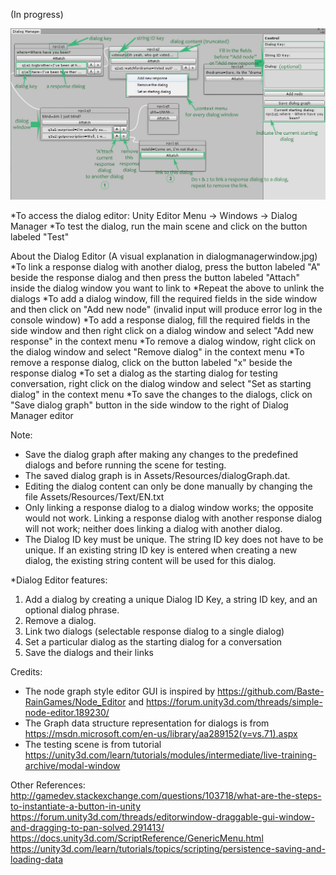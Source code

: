 ﻿(In progress)

![Current preview](dialogmanagerwindow.jpg)

*To access the dialog editor: Unity Editor Menu -> Windows -> Dialog Manager
*To test the dialog, run the main scene and click on the button labeled "Test"

About the Dialog Editor
(A visual explanation in dialogmanagerwindow.jpg)
*To link a response dialog with another dialog, press the button labeled "A" beside the response dialog and then press the button labeled "Attach" inside the dialog window you want to link to
*Repeat the above to unlink the dialogs
*To add a dialog window, fill the required fields in the side window and then click on "Add new node" (invalid input will produce error log in the console window)
*To add a response dialog, fill the required fields in the side window and then right click on a dialog window and select "Add new response" in the context menu
*To remove a dialog window, right click on the dialog window and select "Remove dialog" in the context menu
*To remove a response dialog, click on the button labeled "x" beside the response dialog
*To set a dialog as the starting dialog for testing conversation, right click on the dialog window and select "Set as starting dialog" in the context menu
*To save the changes to the dialogs, click on "Save dialog graph" button in the side window to the right of Dialog Manager editor

Note: 
- Save the dialog graph after making any changes to the predefined dialogs and before running the scene for testing.
- The saved dialog graph is  in Assets/Resources/dialogGraph.dat.
- Editing the dialog content can only be done manually by changing the file  Assets/Resources/Text/EN.txt
- Only linking a response dialog to a dialog window works; the opposite would not work. Linking a response dialog with another response dialog will not work; neither does linking a dialog with another dialog.
- The Dialog ID key must be unique. The string ID key does not have to be unique. If an existing string ID key is entered when creating a new dialog, the existing string content will be used for this dialog.

*Dialog Editor features:
1. Add a dialog by creating a unique Dialog ID Key, a string ID key, and an optional dialog phrase.
2. Remove a dialog.
3. Link two dialogs (selectable response dialog to a single dialog)
4. Set a particular dialog as the starting dialog for a conversation
5. Save the dialogs and their links

Credits:
* The node graph style editor GUI is inspired by https://github.com/Baste-RainGames/Node_Editor and https://forum.unity3d.com/threads/simple-node-editor.189230/
* The Graph data structure representation for dialogs is from https://msdn.microsoft.com/en-us/library/aa289152(v=vs.71).aspx
* The testing scene is from tutorial https://unity3d.com/learn/tutorials/modules/intermediate/live-training-archive/modal-window

Other References:
http://gamedev.stackexchange.com/questions/103718/what-are-the-steps-to-instantiate-a-button-in-unity
https://forum.unity3d.com/threads/editorwindow-draggable-gui-window-and-dragging-to-pan-solved.291413/
https://docs.unity3d.com/ScriptReference/GenericMenu.html
https://unity3d.com/learn/tutorials/topics/scripting/persistence-saving-and-loading-data